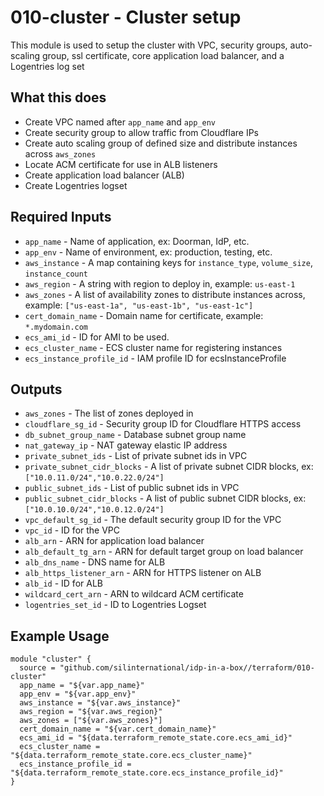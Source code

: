 # 010-cluster - Cluster setup
This module is used to setup the cluster with VPC, security groups, auto-scaling group, 
ssl certificate, core application load balancer, and a Logentries log set

## What this does

 - Create VPC named after `app_name` and `app_env`
 - Create security group to allow traffic from Cloudflare IPs
 - Create auto scaling group of defined size and distribute instances across `aws_zones`
 - Locate ACM certificate for use in ALB listeners
 - Create application load balancer (ALB)
 - Create Logentries logset

## Required Inputs

 - `app_name` - Name of application, ex: Doorman, IdP, etc.
 - `app_env` - Name of environment, ex: production, testing, etc.
 - `aws_instance` - A map containing keys for `instance_type`, `volume_size`, `instance_count`
 - `aws_region` - A string with region to deploy in, example: `us-east-1`
 - `aws_zones` - A list of availability zones to distribute instances across, example: `["us-east-1a", "us-east-1b", "us-east-1c"]`
 - `cert_domain_name` - Domain name for certificate, example: `*.mydomain.com`
 - `ecs_ami_id` - ID for AMI to be used.
 - `ecs_cluster_name` - ECS cluster name for registering instances
 - `ecs_instance_profile_id` - IAM profile ID for ecsInstanceProfile
 

## Outputs

 - `aws_zones` - The list of zones deployed in
 - `cloudflare_sg_id` - Security group ID for Cloudflare HTTPS access
 - `db_subnet_group_name` - Database subnet group name
 - `nat_gateway_ip` - NAT gateway elastic IP address
 - `private_subnet_ids` - List of private subnet ids in VPC
 - `private_subnet_cidr_blocks` - A list of private subnet CIDR blocks, ex: `["10.0.11.0/24","10.0.22.0/24"]`
 - `public_subnet_ids` - List of public subnet ids in VPC
 - `public_subnet_cidr_blocks` - A list of public subnet CIDR blocks, ex: `["10.0.10.0/24","10.0.12.0/24"]`
 - `vpc_default_sg_id` - The default security group ID for the VPC
 - `vpc_id` - ID for the VPC
 - `alb_arn` - ARN for application load balancer
 - `alb_default_tg_arn` - ARN for default target group on load balancer
 - `alb_dns_name` - DNS name for ALB
 - `alb_https_listener_arn` - ARN for HTTPS listener on ALB
 - `alb_id` - ID for ALB
 - `wildcard_cert_arn` - ARN to wildcard ACM certificate
 - `logentries_set_id` - ID to Logentries Logset

## Example Usage

```hcl
module "cluster" {
  source = "github.com/silinternational/idp-in-a-box//terraform/010-cluster"
  app_name = "${var.app_name}"
  app_env = "${var.app_env}"
  aws_instance = "${var.aws_instance}"
  aws_region = "${var.aws_region}"
  aws_zones = ["${var.aws_zones}"]
  cert_domain_name = "${var.cert_domain_name}"
  ecs_ami_id = "${data.terraform_remote_state.core.ecs_ami_id}"
  ecs_cluster_name = "${data.terraform_remote_state.core.ecs_cluster_name}"
  ecs_instance_profile_id = "${data.terraform_remote_state.core.ecs_instance_profile_id}"
}
```

